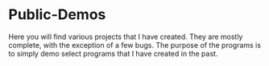 # Public-Demos

Here you will find various projects that I have created. They are mostly complete, with the exception of a few bugs. The purpose of the programs is to simply demo select programs that I have created in the past.
